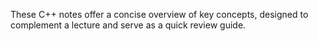 These C++ notes offer a concise overview of key concepts, designed to complement a lecture and serve as a quick review guide.